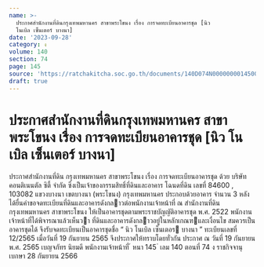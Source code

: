 ```yaml
---
name: >-
  ประกาศสำนักงานที่ดินกรุงเทพมหานคร สาขาพระโขนง เรื่อง การจดทะเบียนอาคารชุด [นิว
  โนเบิล เซ็นเตอร์ บางนา]
date: '2023-09-28'
category: ง
volume: 140
section: 74
page: 145
source: 'https://ratchakitcha.soc.go.th/documents/140D074N0000000014500.pdf'
draft: true
---
```


# ประกาศสำนักงานที่ดินกรุงเทพมหานคร สาขาพระโขนง เรื่อง การจดทะเบียนอาคารชุด [นิว โนเบิล เซ็นเตอร์ บางนา]

ประกาศสํานักงานที่ดิน กรุงเทพมหานคร สาขาพระโขนง เรื่อง การจดทะเบียนอาคารชุด ด้วย บริษัท คอนติเนนตัล ซิตี้ จํากัด ซึ่งเป็นเจ้าของกรรมสิทธิ์ที่ดินและอาคาร โฉนดที่ดิน เลขที่ 84600 , 103082 แขวงบางนา เขตบางนา (พระโขนง) กรุงเทพมหานคร ประกอบด้วยอาคาร จํานวน 3 หลัง ได้ยื่นคําขอจดทะเบียนที่ดินและอาคารดังกลาวต่อพนักงานเจ้าหน้าที่ ณ สํานักงานที่ดิน กรุงเทพมหานคร สาขาพระโขนง ให้เป็นอาคารชุดตามพระราชบัญญัติอาคารชุด พ.ศ. 2522 พนักงานเจ้าหน้าที่ได้พิจารณาแล้วเห็นวา ที่ดินและอาคารดังกลาวอยู่ในหลักเกณฑและเงื่อนไข สมควรเป็นอาคารชุดได้ จึงรับจดทะเบียนเป็นอาคารชุดชื่อ “ นิว โนเบิล เซ็นเตอร บางนา ” ทะเบียนเลขที่ 12/2565 เมื่อวันที่ 19 กันยายน 2565 จึงประกาศให้ทราบโดยทั่วกัน ประกาศ ณ วันที่ 19 กันยายน พ.ศ. 2565 เบญจภัทร นิยมดี พนักงานเจ้าหน้าที่ ้ หนา 145 ่ เลม 140 ตอนที่ 74 ง ราชกิจจานุเบกษา 28 กันยายน 2566
